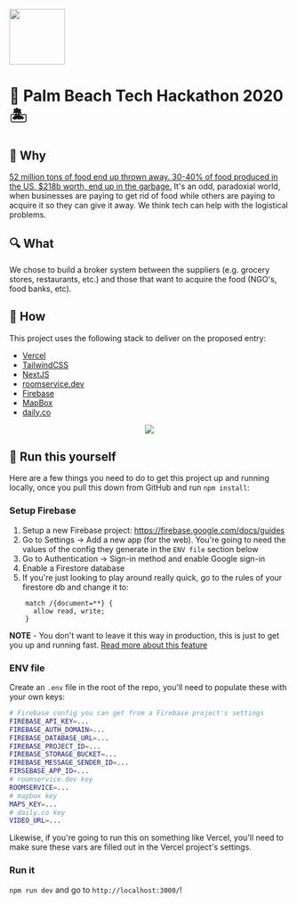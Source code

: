 <p align="left">
  <img width="100" src="https://pbtechhackathon2020.vercel.app/toast.png">
</p>

# 🌴 Palm Beach Tech Hackathon 2020 🏝 

## 🤔 Why

[52 million tons of food end up thrown away.  30-40% of food produced in the US, $218b worth,
end up in the garbage.](https://www.nycfoodpolicy.org/food-and-tech-solutions-to-recover-redistribute-food-waste/)  It's an odd, paradoxial world, when businesses are paying to get rid
of food while others are paying to acquire it so they can give it away.  We think tech can
help with the logistical problems.

## 🔍 What

We chose to build a broker system between the suppliers (e.g. grocery stores, restaurants, etc.)
and those that want to acquire the food (NGO's, food banks, etc).

## 👾 How

This project uses the following stack to deliver on the proposed entry:

- [Vercel](http://vercel.com/)
- [TailwindCSS](https://tailwindcss.com/)
- [NextJS](https://nextjs.org/)
- [roomservice.dev](https://www.roomservice.dev/)
- [Firebase](https://firebase.google.com/)
- [MapBox](mapbox.com)
- [daily.co](https://www.daily.co/)

<p align="center">
  <img src="https://pbtechhackathon2020.vercel.app/demo.gif">
</p>

## 👟 Run this yourself

Here are a few things you need to do to get this project up and running locally, once you pull this down
from GitHub and run `npm install`:

### Setup Firebase

1. Setup a new Firebase project: https://firebase.google.com/docs/guides
2. Go to Settings -> Add a new app (for the web).  You're going to need the values of the config they
generate in the `ENV file` section below
3. Go to Authentication -> Sign-in method and enable Google sign-in
4. Enable a Firestore database
5. If you're just looking to play around really quick, go to the rules of your firestore db and change it to:

```text
    match /{document=**} {
      allow read, write;
    }
```

**NOTE** - You don't want to leave it this way in production, this is just to get you up and running fast.
[Read more about this feature](https://firebase.google.com/docs/firestore/security/get-started)


### ENV file

Create an `.env` file in the root of the repo, you'll need to populate these with your own keys:

```bash
# Firebase config you can get from a Firebase project's settings
FIREBASE_API_KEY=...
FIREBASE_AUTH_DOMAIN=...
FIREBASE_DATABASE_URL=...
FIREBASE_PROJECT_ID=...
FIREBASE_STORAGE_BUCKET=...
FIREBASE_MESSAGE_SENDER_ID=...
FIRSEBASE_APP_ID=...
# roomservice.dev key
ROOMSERVICE=...
# mapbox key
MAPS_KEY=...
# daily.co key
VIDEO_URL=...
```

Likewise, if you're going to run this on something like Vercel, you'll need to make sure these vars
are filled out in the Vercel project's settings.

### Run it

`npm run dev` and go to `http://localhost:3000/`!
